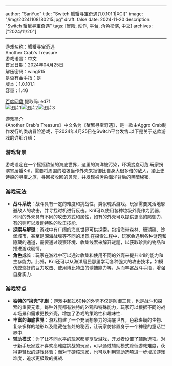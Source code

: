 
---
author: "SanYue"
title: "Switch 蟹蟹寻宝奇遇[1.0.101.1|XCI]"
image: "/img/20241108180215.jpg"
draft: false
date: 2024-11-20
description: "Switch 蟹蟹寻宝奇遇"
tags: [冒险, 动作, 平台, 角色扮演, 中文]
archives: ["2024/11/20"]

---

游戏名称：蟹蟹寻宝奇遇   
Another Crab's Treasure    
游戏语言：中文  
首发日期：2024年04月25日  
解压密码：wing515  
是否有金手指：是  
版本：1.0.101.1   
容量：1.4G

[百度网盘](https//pan.baidu.com/s/1qWAtAsWF8yYvMgEt1v_PVg) 提取码: ed7f  
![图片1](/img/6d80d8.jpg)![图片2](/img/e21fc4.jpg)![图片3](/img/12be59.jpg)  

游戏简介  
《Another Crab's Treasure》中文名为《蟹蟹寻宝奇遇》，是一款由Aggro Crab制作发行的类魂冒险游戏，于2024年4月25日在Switch平台发售.以下是关于这款游戏的详细介绍：

### 游戏背景
游戏设定在一个摇摇欲坠的海底世界，这里的海洋被污染，环境岌岌可危.玩家扮演寄居蟹Kril，需要将周围的垃圾当作外壳来抵御比自身大很多倍的敌人，踏上史诗般的寻宝之旅，寻回被收回的贝壳，并发现被污染海洋背后的黑暗秘密.

### 游戏玩法
- **战斗系统**：战斗具有一定的难度和挑战性，类似魂系游戏。玩家需要灵活地躲避敌人的攻击，并寻找时机进行反击。Kril可以使用各种垃圾外壳作为武器，不同的外壳具有不同的攻击方式和属性，如有的外壳可以提供更高的防御力，有的则可以发动特殊的攻击技能.
- **探索与解谜**：游戏中有广阔的海底世界可供探索，包括海带森林、珊瑚礁、沙堡城市，甚至是深海战壕等不同的场景.在探索过程中，玩家会遇到各种谜题和隐藏的通道，需要通过观察环境、收集线索来解开谜题，以获取珍贵的物品和推进游戏剧情。
- **角色成长**：玩家在游戏中可以通过收集和使用不同的外壳来提升Kril的能力和生存能力。此外，Kril还可以从海洋居民那里学习各种强大的攻击技术，如模仿螳螂虾的巨力攻击、使用博比特虫的诱捕能力等，从而丰富战斗手段，增强自身实力.

### 游戏特点
- **独特的“换壳”机制**：游戏中超过60种的外壳不仅是防御工具，也是战斗和探索的重要元素。每种外壳都有独特的外观和特殊能力，玩家可以根据不同的战斗场景和需求更换外壳，增加了游戏的策略性和趣味性.
- **丰富的海底世界**：游戏构建了一个充满想象力的海底世界，色彩斑斓的生物、复杂多样的地形以及隐藏在各处的秘密，让玩家仿佛置身于一个神秘的童话世界中.
- **辅助模式**：为了让不同水平的玩家都能享受游戏，开发者设置了辅助选项。对于新手玩家或不喜欢高难度挑战的玩家，可以通过辅助模式降低游戏难度，获得更轻松的游戏体验；而对于硬核玩家，也可以利用辅助选项进一步增加游戏难度，追求更极致的挑战.
 
